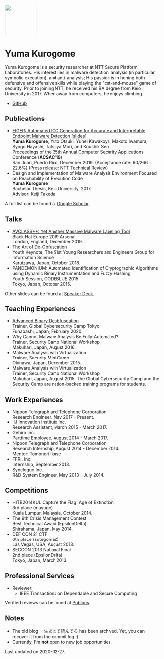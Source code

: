 <img src="https://avatars3.githubusercontent.com/u/2392750?s=460&v=4" width="100">

# Yuma Kurogome
Yuma Kurogome is a security researcher at NTT Secure Platform Laboratories. His interest lies in malware detection, analysis (in particular symbolic execution), and anti-analysis; His passion is in honing both defensive and offensive skills while playing the "cat-and-mouse" game of security. Prior to joining NTT, he received his BA degree from Keio University in 2017. When away from computers, he enjoys climbing. 

- [GitHub](https://github.com/ntddk)

## Publications
- [EIGER: Automated IOC Generation for Accurate and Interpretable Endpoint Malware Detection](https://dl.acm.org/doi/pdf/10.1145/3359789.3359808) [[slides](https://www.acsac.org/2019/program/final/1/114.pdf)]<br>**Yuma Kurogome**, Yuto Otsuki, Yuhei Kawakoya, Makoto Iwamura, Syogo Hayashi, Tatsuya Mori, and Koushik Sen<br>Proceedings of the 35th Annual Computer Security Applications Conference (**ACSAC'19**)<br>San Juan, Puerto Rico, December 2019. (Acceptance rate: 60/266 = 22.6%) (Press release: [NTT Technical Review](https://www.ntt.co.jp/journal/2002/JN20200218_h.html))
- Design and Implementation of Malware Analysis Environment Focused on Reachability of Execution Code<br>**Yuma Kurogome**<br>Bachelor Thesis, Keio University, 2017.<br>Advisor: Keiji Takeda

A full list can be found at [Google Scholar](https://scholar.google.com/citations?user=grtRA6sAAAAJ).

## Talks
- [AVCLASS++: Yet Another Massive Malware Labeling Tool](https://github.com/malrev/avclassplusplus)<br>Black Hat Europe 2019 Arsenal<br>London, England, December 2019.
- [The Art of De-Obfuscation](https://speakerdeck.com/ntddk/the-art-of-de-obfuscation)<br>Youth Keynote, The 51st Young Researchers and Engineers Group for Information Science<br>Karuizawa, Japan, October 2018.
- PANDEMONIUM: Automated Identification of Cryptographic Algorithms using Dynamic Binary Instrumentation and Fuzzy Hashing<br>Youth Session, CODEBLUE 2015<br>Tokyo, Japan, October 2015.

Other slides can be found at [Speaker Deck](https://speakerdeck.com/ntddk).

## Teaching Experiences
- [Advanced Binary Deobfuscation](https://github.com/malrev/ABD)<br>Trainer, Global Cybersecurity Camp Tokyo<br>Funabashi, Japan, February 2020.
- Why Cannot Malware Analysis Be Fully-Automated?<br>Trainer, Security Camp National Workshop<br>Makuhari, Japan, August 2016.
- Malware Analysis with Virtualization<br>Trainer, Security Mini Camp<br>Okinawa, Japan, December 2015.
- Malware Analysis with Virtualization<br>Trainer, Security Camp National Workshop<br>Makuhari, Japan, August 2015.
The Global Cybersecurity Camp and the Security Camp are nation-backed training programs for students.

## Work Experiences
- Nippon Telegraph and Telephone Corporation<br>Research Engineer, May 2017 - Present.
- IIJ Innovation Institute Inc.<br>Research Assistant, March 2015 - March 2017.
- Gehirn Inc.<br>Parttime Employee, August 2014 - March 2017.
- Nippon Telegraph and Telephone Corporation<br>Research Internship, August 2014 - December 2014.<br>Mentor: Tomonori Ikuse
- FFRI, Inc.<br>Internship, September 2013.
- Synclogue Inc.<br>R&D System Engineer, May 2013 - July 2014.

## Competitions
- HITB2014KUL Capture the Flag: Age of Extinction<br>3rd place (mayuge)<br>Kuala Lumpur, Malaysia, October 2014.
- The 9th Crisis Management Contest<br>Best Technical Award (EpsilonDelta)<br>Shirahama, Japan, May 2014.
- DEF CON 21 CTF<br>6th place (sutegoma2)<br>Las Vegas, USA, August 2013.
- SECCON 2013 National Final<br>2nd place (EpsilonDelta)<br>Tokyo, Japan, March 2013.

## Professional Services
- Reviewer:
    - IEEE Transactions on Dependable and Secure Computing

Verified reviews can be found at [Publons](https://publons.com/researcher/3319427/yuma-kurogome/).

## Notes
- The old blog 一生あとで読んでろ has been archived. Yet, you can recover it from the commit log ;)
- Currently, I'm **not** open to new job opportunities.

Last updated on 2020-02-27.

